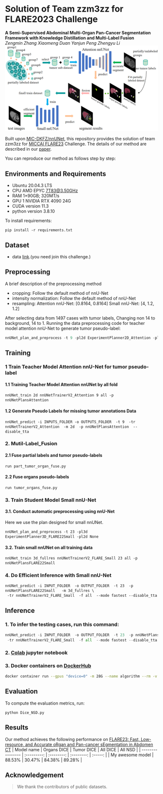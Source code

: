 # Solution of Team zzm3zz for FLARE2023 Challenge
**A Semi-Supervised Abdominal Multi-Organ Pan-Cancer Segmentation Framework with Knowledge Distillation and Multi-Label Fusion** \
*Zengmin Zhang Xiaomeng Duan Yanjun Peng Zhengyu Li* \
![Our framework overview](document/framework.png)


Built upon [MIC-DKFZ/nnUNet](https://github.com/MIC-DKFZ/nnUNet), this repository provides the solution of team zzm3zz for [MICCAI FLARE23](https://codalab.lisn.upsaclay.fr/competitions/12239#learn_the_details-overview) Challenge. The details of our method are described in our [paper](https://openreview.net/forum?id=PLFBzKnjOt). 

You can reproduce our method as follows step by step:

## Environments and Requirements

- Ubuntu 20.04.3 LTS
- CPU AMD EPYC 7T83@3.50GHz
- RAM 1×90GB; 320MT/s
- GPU 1 NVIDIA RTX 4090 24G
- CUDA version 11.3
- python version 3.8.10

To install requirements:

```setup
pip install -r requirements.txt
```

## Dataset

- data [link](https://codalab.lisn.upsaclay.fr/competitions/12239#learn_the_details-dataset).(you need join this challenge.)

## Preprocessing

A brief description of the preprocessing method

- cropping:
Follow the default method of nnU-Net
- intensity normalization:
Follow the default method of nnU-Net
- resampling:
Attention nnU-Net: [0.8164, 0.8164]
Small nnU-Net: [4, 1.2, 1.2]  

After selecting data from 1497 cases with tumor labels, Changing non 14 to background, 14 to 1.
Running the data preprocessing code for teacher model attention nnU-Net to generate tumor pseudo-label:

```python
nnUNet_plan_and_preprocess -t 9 -pl2d ExperimentPlanner2D_Attention -pl3d None
```

## Training

### 1 Train Teacher Model Attention nnU-Net for tumor pseudo-label

#### 1.1 Training Teacher Model Attention nnUNet by all fold 
```
nnUNet_train 2d nnUNetTrainerV2_Attention 9 all -p nnUNetPlansAttention
```

#### 1.2 Generate Pseudo Labels for missing tumor annotations Data
```
nnUNet_predict -i INPUTS_FOLDER -o OUTPUTS_FOLDER  -t 9  -tr nnUNetTrainerV2_Attention  -m 2d  -p nnUNetPlansAttention  --disable_tta 
```

### 2. Mutil-Label_Fusion

#### 2.1 Fuse partial labels and tumor pseudo-labels
```
run part_tumor_organ_fuse.py
```

#### 2.2 Fuse organs pseudo-labels
```
run tumor_organs_fuse.py
```


### 3. Train Student Model Small nnU-Net 

#### 3.1. Conduct automatic preprocessing using nnU-Net
Here we use the plan designed for small nnUNet.
```
nnUNet_plan_and_preprocess -t 23 -pl3d ExperimentPlanner3D_FLARE22Small -pl2d None
```
#### 3.2. Train small nnUNet on all training data
```
nnUNet_train 3d_fullres nnUNetTrainerV2_FLARE_Small 23 all -p nnUNetPlansFLARE22Small
```

### 4. Do Efficient Inference with Small nnU-Net
```
nnUNet_predict -i INPUT_FOLDER  -o OUTPUT_FOLDER  -t 23  -p nnUNetPlansFLARE22Small   -m 3d_fullres \
 -tr nnUNetTrainerV2_FLARE_Small  -f all  --mode fastest --disable_tta
```

## Inference

### 1. To infer the testing cases, run this command:

```python
nnUNet_predict -i INPUT_FOLDER  -o OUTPUT_FOLDER  -t 23  -p nnUNetPlansFLARE22Small   -m 3d_fullres \
 -tr nnUNetTrainerV2_FLARE_Small  -f all  --mode fastest --disable_tta
```

### 2. [Colab](https://colab.research.google.com/) jupyter notebook

### 3. Docker containers on [DockerHub](https://hub.docker.com/)

```bash
docker container run --gpus "device=0" -m 28G --name algorithm --rm -v $PWD/CellSeg_Test/:/workspace/inputs/ -v $PWD/algorithm_results/:/workspace/outputs/ algorithm:latest /bin/bash -c "sh predict.sh"
```

## Evaluation

To compute the evaluation metrics, run:

```eval
python Dice_NSD.py
```

## Results

Our method achieves the following performance on [FLARE23: Fast, Low-resource, and Accurate oRgan and Pan-cancer sEgmentation in Abdomen CT](https://codalab.lisn.upsaclay.fr/competitions/12239#learn_the_details-overview)
| Model name       | Organs DICE | Tumor DICE |  All DICE  | All NSD |
| ---------------- | :---------: | :--------: | :--------: | :-----: |
| My awesome model |   88.53%    |   30.47%   |   84.38%   |  89.28% |



## Acknowledgement

> We thank the contributors of public datasets. 




